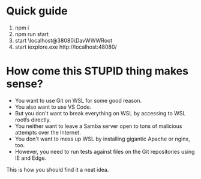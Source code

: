 # Quick guide
1. npm i
2. npm run start
3. start \\localhost@38080\DavWWWRoot
4. start iexplore.exe http://localhost:48080/

# How come this STUPID thing makes sense?
* You want to use Git on WSL for some good reason.
* You also want to use VS Code.
* But you don't want to break everything on WSL by accessing to WSL rootfs directly.
* You neither want to leave a Samba server open to tons of malicious attempts over the Internet.
* You don't want to mess up WSL by installing gigantic Apache or nginx, too.
* However, you need to run tests against files on the Git repositories using IE and Edge.

This is how you should find it a neat idea.